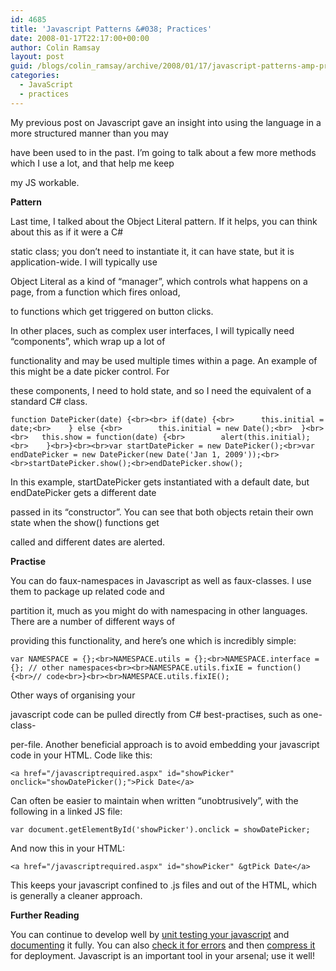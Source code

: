 ```yaml
---
id: 4685
title: 'Javascript Patterns &#038; Practices'
date: 2008-01-17T22:17:00+00:00
author: Colin Ramsay
layout: post
guid: /blogs/colin_ramsay/archive/2008/01/17/javascript-patterns-amp-practices.aspx
categories:
  - JavaScript
  - practices
---
```

My previous post on Javascript gave an insight into using the language in a more structured manner than you may 

have been used to in the past. I&#8217;m going to talk about a few more methods which I use a lot, and that help me keep 

my JS workable.

**Pattern**

Last time, I talked about the Object Literal pattern. If it helps, you can think about this as if it were a C# 

static class; you don&#8217;t need to instantiate it, it can have state, but it is application-wide. I will typically use 

Object Literal as a kind of &#8220;manager&#8221;, which controls what happens on a page, from a function which fires onload, 

to functions which get triggered on button clicks.&nbsp;

In other places, such as complex user interfaces, I will typically need &#8220;components&#8221;, which wrap up a lot of 

functionality and may be used multiple times within a page. An example of this might be a date picker control. For 

these components, I need to hold state, and so I need the equivalent of a standard C# class.

    function DatePicker(date) {<br><br>	if(date) {<br>		this.initial = date;<br>	} else {<br>		this.initial = new Date();<br>	}<br><br>	this.show = function(date) {<br>		alert(this.initial);<br>	}<br>}<br><br>var startDatePicker = new DatePicker();<br>var endDatePicker = new DatePicker(new Date('Jan 1, 2009'));<br><br>startDatePicker.show();<br>endDatePicker.show();

In this example, startDatePicker gets instantiated with a default date, but endDatePicker gets a different date 

passed in its &#8220;constructor&#8221;. You can see that both objects retain their own state when the show() functions get 

called and different dates are alerted.

**Practise**

You can do faux-namespaces in Javascript as well as faux-classes. I use them to package up related code and 

partition it, much as you might do with namespacing in other languages. There are a number of different ways of 

providing this functionality, and here&#8217;s one which is incredibly simple:

    var NAMESPACE = {};<br>NAMESPACE.utils = {};<br>NAMESPACE.interface = {}; // other namespaces<br><br>NAMESPACE.utils.fixIE = function() {<br>// code<br>}<br><br>NAMESPACE.utils.fixIE();

Other ways of organising your
  
javascript code can be pulled directly from C# best-practises, such as one-class-

per-file. Another beneficial approach is to avoid embedding your javascript code in your HTML. Code like this:

    <a href="/javascriptrequired.aspx" id="showPicker" onclick="showDatePicker();">Pick Date</a>

Can often be easier to maintain when written &#8220;unobtrusively&#8221;, with the following in a linked JS file:

    var document.getElementById('showPicker').onclick = showDatePicker;

And now this in your HTML:

    <a href="/javascriptrequired.aspx" id="showPicker" &gtPick Date</a>

This keeps your javascript confined to .js files and out of the HTML, which is generally a cleaner approach.

**Further Reading**

You can continue to develop well by [unit testing your javascript](http://www.jsunit.net/) and [documenting](http://jsdoc.sourceforge.net/) it fully. You can also [check it for errors](http://www.jslint.com/) and then [compress it](http://alex.dojotoolkit.org/shrinksafe/) for deployment. Javascript is an important tool in your arsenal; use it well!